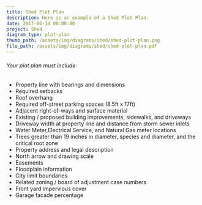 ```yaml
---
title: Shed Plot Plan
description: Here is an example of a Shed Plot Plan.
date: 2017-06-14 00:00:00
project: Shed
diagram_type: plot-plan
thumb_path: /assets/img/diagrams/shed/shed-plot-plan.png
file_path: /assets/img/diagrams/shed/shed-plot-plan.pdf
---
```



###### Your plot plan must include:

* Property line with bearings and dimensions
* Required setbacks
* Roof overhang
* Required off-street parking spaces (8.5ft x 17ft)
* Adjacent right-of-ways and surface material
* Existing / proposed building improvements, sidewalks, and driveways
* Driveway width at property line and distance from storm sewer inlets
* Water Meter,Electrical Service, and Natural Gas meter locations
* Trees greater than 19 inches in diameter, species and diameter, and the critical root zone
* Property address and legal description
* North arrow and drawing scale
* Easements
* Floodplain information
* City limit boundaries
* Related zoning / board of adjustment case numbers
* Front yard impervious cover
* Garage facade percentage
